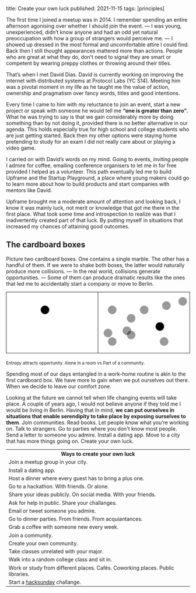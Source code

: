 title: Create your own luck
published: 2021-11-15
tags: [principles]

The first time I joined a meetup was in 2014. I remember spending an entire afternoon agonising over whether I should join the event. — I was young, unexperienced, didn’t know anyone and had an odd yet natural preoccupation with how a group of strangers would perceive me. — I showed up dressed in the most formal and uncomfortable attire I could find. Back then I still thought appearances mattered more than actions. People who are great at what they do, don’t need to signal they are smart or competent by wearing preppy clothes or throwing around their titles.

That’s when I met David Dias. David is currently working on improving the internet with distributed systems at Protocol Labs (YC S14). Meeting him was a pivotal moment in my life as he taught me the value of action, ownership and pragmatism over fancy words, titles and good intentions.

Every time I came to him with my reluctance to join an event, start a new project or speak with someone he would tell me **“one is greater than zero”**. What he was trying to say is that we gain considerably more by doing something than by not doing it, provided there is no better alternative in our agenda. This holds especially true for high school and college students who are just getting started. Back then my other options were staying home pretending to study for an exam I did not really care about or playing a video game.

I carried on with David’s words on my mind. Going to events, inviting people I admire for coffee, emailing conference organisers to let me in for free provided I helped as a volunteer. This path eventually led me to build Upframe and the Startup Playground, a place where young makers could go to learn more about how to build products and start companies with mentors like David.

Upframe brought me a moderate amount of attention and looking back, I know it was mainly luck, not merit or knowledge that got me there in the first place. What took some time and introspection to realize was that I inadvertently created part of that luck. By putting myself in situations that increased my chances of attaining good outcomes.

<h2 class="title">The cardboard boxes</h2>

Picture two cardboard boxes. One contains a single marble. The other has a handful of them. If we were to shake both boxes, the latter would naturally produce more collisions. — In the real world, collisions generate opportunities. — Some of them can produce dramatic results like the ones that led me to accidentally start a company or move to Berlin.

<img alt="cardboard boxes" src="../static/entropy.png">

<small>Entropy attracts opportunity. Alone in a room vs Part of a community.</small>

Spending most of our days entangled in a work-home routine is akin to the first cardboard box. We have more to gain when we put ourselves out there. When we decide to leave our comfort zone.

Looking at the future we cannot tell when life changing events will take place. A couple of years ago, I would not believe anyone if they told me I would be living in Berlin. Having that in mind, **we can put ourselves in situations that enable serendipity to take place by exposing ourselves to them**. Join communities. Read books. Let people know what you’re working on. Talk to strangers. Go to parties where you don't know most people. Send a letter to someone you admire. Install a dating app. Move to a city that has more things going on. Create your own luck.

<table class="blogpost-table">
  <tr>
    <th>Ways to create your own luck</th>
  </tr>
  <tr>
    <td>Join a meetup group in your city.</td>
  </tr>
  <tr>
  <td>Install a dating app.</td>
  </tr>
  <tr>
  <td>Host a dinner where every guest has to bring a plus one.</td>
  </tr>
  <tr>
  <td>Go to a hackathon. With friends. Or alone.</td>
  </tr>
  <tr>
  <td>Share your ideas publicly. On social media. With your friends.</td>
  </tr>
  <tr>
  <td>Ask for help in public. Share your challanges.</td>
  </tr>
  <tr>
  <td>Email or tweet someone you admire.</td>
  </tr>
   <tr>
  <td>Go to dinner parties. From friends. From acquiantances.</td>
  </tr>
   <tr>
  <td>Grab a coffee with someone new every week.</td>
  </tr>
   <tr>
  <td>Join a community.</td>
  </tr>
  <tr>
  <td>Create your own community.</td>
  </tr>
  <tr>
  <td>Take classes unrelated with your major.</td>
  </tr>
  <tr>
    <td>Walk into a random college class and sit in.</td>
  </tr>
  <tr>
  <td>Work or study from different places. Cafés. Coworking places. Public libraries.</td>
  </tr>
  <tr>
    <td>Start a <a class="link" href="https://moonwith.com/tag/hackasundays/" target="_blank">hacksunday</a> challange.</td>
  </tr>
</table>
